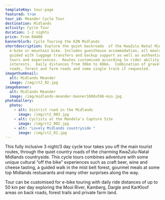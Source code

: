 ```yaml
---
templateKey: tour-page
featured: true
tour_id: Meander Cycle Tour
destination: Midlands
activity: Cycle Tour
duration: 1-2 nights
price: From R4000
bannerblurb: Cycle Touring the KZN Midlands
shortdescription: Explore the quiet backroads  of the KwaZulu Natal Midlands by
  e-bike or mountain bike. Includes guesthouse accommodation, all meals, fully
  guided with luggage transfers and backup support as well as authentic local
  tours and experiences.  Routes customised according to rider ability and
  interests.  Daily distances from 30km to 60km.  Combination of gravel district
  roads, forest and farm roads and some single track if requested.
imagethumbnail:
  alt: Midlands Meander
  image: /img/ct2_02.jpg
imagebanner:
  alt: Midlands Meander
  image: /img/midlands-meander-banner1600x596-min.jpg
photoGallery:
  photo:
    - alt: District road in the Midlands
      image: /img/ct2_003.jpg
    - alt: Cyclists at the Mandela's Capture Site
      image: /img/ct2_002.jpg
    - alt: "Lovely Midlands countryside "
      image: /img/ct2_02.jpg
---
```

This fully inclusive 3 night/3 day cycle tour takes you off the main tourist routes, through the quiet country roads of the charming KwaZulu-Natal Midlands countryside. This cycle tours combines adventure with some unique cultural “off the bike” experiences such as craft beer, wine  and cheese tasting, a guided walk in the mist belt forest, gourmet meals at some top Midlands restuarants and many other surprises along the way.

Tour can be customised for e-bike touring with daily ride distances of up to 50 km per day exploring the Mooi River, Kamberg, Dargle and KarKloof areas on back roads, forest trails and private farm land.